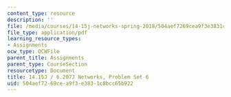 ```yaml
---
content_type: resource
description: ''
file: /media/courses/14-15j-networks-spring-2018/504aef7269cea9f3e3831c8bcc65b922_MIT14_15JS18_ps6.pdf
file_type: application/pdf
learning_resource_types:
- Assignments
ocw_type: OCWFile
parent_title: Assignments
parent_type: CourseSection
resourcetype: Document
title: 14.15J / 6.207J Networks, Problem Set 6
uid: 504aef72-69ce-a9f3-e383-1c8bcc65b922
---
```

